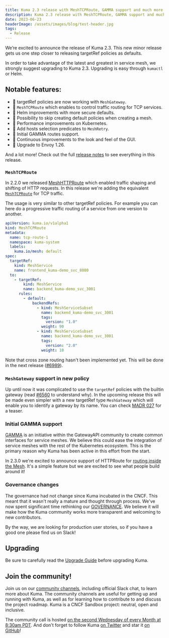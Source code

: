 ```yaml
---
title: Kuma 2.3 release with MeshTCPRoute, GAMMA support and much more
description: Kuma 2.3 release with MeshTCPRoute, GAMMA support and much more
date: 2023-06-23
headerImage: /assets/images/blog/test-header.jpg
tags:
  - Release
---
```


We’re excited to announce the release of Kuma 2.3. This new minor release gets us one step closer to releasing targetRef policies as defaults. 

In order to take advantage of the latest and greatest in service mesh, we strongly suggest upgrading to Kuma 2.3. Upgrading is easy through `kumactl` or Helm.

## Notable features:

* 🚀 targetRef policies are now working with `MeshGateway`.
* 🚀 `MeshTCPRoute` which enables to control traffic routing for TCP services.
* 🚀 Helm improvements with more secure defaults. 
* 🚀 Possibility to skip creating default policies when creating a mesh. 
* 🚀 Performance improvements on Kubernetes. 
* 🚀 Add hosts selection predicates to `MeshRetry`.
* 🚀 Initial GAMMA routes support. 
* 🚀 Continuous improvements to the look and feel of the GUI.
* 🚀 Upgrade to Envoy 1.26.

And a lot more! Check out the full [release notes](https://github.com/kumahq/kuma/releases/tag/2.3.0) to see everything in this release.

### `MeshTCPRoute`

In 2.2.0 we released [MeshHTTPRoute](https://kuma.io/docs/2.2.x/policies/meshhttproute/) which enabled traffic shaping and shifting of HTTP requests.
In this release we're adding the equivalent [`MeshTCPRoute`](https://kuma.io/docs/2.3.x/policies/meshtcproute/) for TCP traffic.

The usage is very similar to other targetRef policies. For example you can here do a progressive traffic routing of a service from one version to another.

```yaml
apiVersion: kuma.io/v1alpha1
kind: MeshTCPRoute
metadata:
  name: tcp-route-1
  namespace: kuma-system
  labels:
    kuma.io/mesh: default
spec:
  targetRef:
    kind: MeshService
    name: frontend_kuma-demo_svc_8080
  to:
    - targetRef:
        kind: MeshService
        name: backend_kuma-demo_svc_3001
      rules:
        - default:
            backendRefs:
              - kind: MeshServiceSubset
                name: backend_kuma-demo_svc_3001
                tags:
                  version: "1.0"
                weight: 90
              - kind: MeshServiceSubset
                name: backend_kuma-demo_svc_3001
                tags:
                  version: "2.0"
                weight: 10
```

Note that cross zone routing hasn't been implemented yet. This will be done in the next release ([#6989](https://github.com/kumahq/kuma/issues/6989)).

### `MeshGateway` support in new policy

Up until now it was complicated to use the `targetRef` policies with the builtin gateway (read [#6560](https://github.com/kumahq/kuma/issues/6560) to understand why).
In the upcoming release this will be made even simpler with a new targetRef type `MeshGateway` which will enable you to identify a gateway by its name.
You can check [MADR 027](https://github.com/kumahq/kuma/blob/master/docs/madr/decisions/027-meshgateway-targetref.md) for a teaser.

### Initial GAMMA support

[GAMMA](https://gateway-api.sigs.k8s.io/contributing/gamma/) is an initiative within the GatewayAPI community to create common interfaces for service meshes.
We believe this could ease the integration of service meshes with the rest of the Kubernetes ecosystem.
This is the primary reason why Kuma has been active in this effort from the start.

In 2.3.0 we're excited to announce support of HTTPRoute for [routing inside the Mesh](https://kuma.io/docs/2.3.x/explore/gateway-api/#service-to-service-routing).
It's a simple feature but we are excited to see what people build around it!

### Governance changes

The governance had not change since Kuma incubated in the CNCF.
This meant that it wasn't really a mature and thought through process.
We've now spent significant time rethinking our [GOVERNANCE](https://github.com/kumahq/kuma/blob/master/GOVERNANCE.md).
We believe it will make how the Kuma community works more transparent and welcoming to new contributors.

By the way, we are looking for production user stories, so if you have a good one please find us on Slack!

## Upgrading

Be sure to carefully read the [Upgrade Guide](https://github.com/kumahq/kuma/blob/master/UPGRADE.md) before upgrading Kuma.

## Join the community!

Join us on our [community channels](https://kuma.io/community/), including official Slack chat, to learn more about Kuma.
The community channels are useful for getting up and running with Kuma, as well as for learning how to contribute to and discuss the project roadmap.
Kuma is a CNCF Sandbox project: neutral, open and inclusive.

The community call is hosted [on the second Wednesday of every Month at 8:30am PDT](https://kuma.io/community/).
And don't forget to follow Kuma [on Twitter](https://twitter.com/kumamesh) and star it [on GitHub](https://github.com/kumahq/kuma)!
